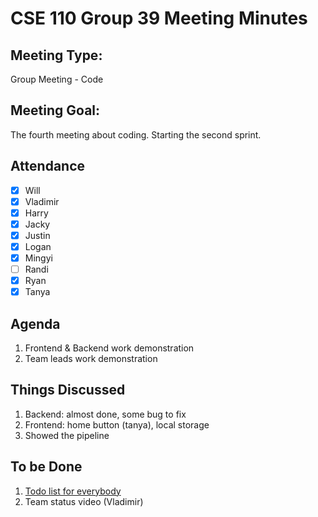 # CSE 110 Group 39 Meeting Minutes

## Meeting Type:

Group Meeting - Code

## Meeting Goal:

The fourth meeting about coding. Starting the second sprint.

## Attendance

- [x] Will
- [x] Vladimir
- [x] Harry
- [x] Jacky
- [x] Justin
- [x] Logan
- [x] Mingyi
- [ ] Randi
- [x] Ryan
- [x] Tanya

## Agenda

1. Frontend & Backend work demonstration
2. Team leads work demonstration

## Things Discussed

1. Backend: almost done, some bug to fix
2. Frontend: home button (tanya), local storage
3. Showed the pipeline

## To be Done

1. [Todo list for everybody](https://docs.google.com/document/d/1ZyQMQ6kQDWTqFinjIjFM4G75s9OXriBLyzWorLtECDM/edit)
2. Team status video (Vladimir)
